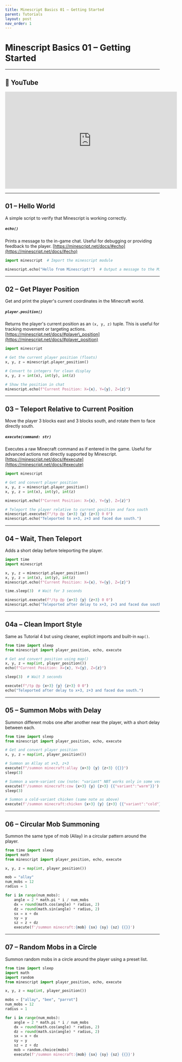 ```yaml
---
title: Minescript Basics 01 – Getting Started
parent: Tutorials
layout: post
nav_order: 1
---
```


# Minescript Basics 01 – Getting Started

---

## 🎥 YouTube

<iframe width="560" height="315" src="https://www.youtube.com/embed/okaWf-2lkGU?si=kOwvvCVYVz7BNrtG&amp;start=31" title="YouTube video player" frameborder="0" allow="accelerometer; autoplay; clipboard-write; encrypted-media; gyroscope; picture-in-picture; web-share" referrerpolicy="strict-origin-when-cross-origin" allowfullscreen></iframe>

---

## 01 – Hello World

A simple script to verify that Minescript is working correctly.

##### `echo()`

Prints a message to the in-game chat.
Useful for debugging or providing feedback to the player.
[https://minescript.net/docs/#echo](https://minescript.net/docs/#echo)


```python
import minescript  # Import the minescript module

minescript.echo("Hello from Minescript!")  # Output a message to the Minecraft chat
```

---

## 02 – Get Player Position

Get and print the player's current coordinates in the Minecraft world.

##### `player.position()`

Returns the player's current position as an `(x, y, z)` tuple.
This is useful for tracking movement or targeting actions.
[https://minescript.net/docs/#player\_position](https://minescript.net/docs/#player_position)

```python
import minescript

# Get the current player position (floats)
x, y, z = minescript.player_position()

# Convert to integers for clean display
x, y, z = int(x), int(y), int(z)

# Show the position in chat
minescript.echo(f"Current Position: X={x}, Y={y}, Z={z}")
```

---

## 03 – Teleport Relative to Current Position

Move the player 3 blocks east and 3 blocks south, and rotate them to face directly south.

##### `execute(command: str)`

Executes a raw Minecraft command as if entered in the game.
Useful for advanced actions not directly supported by Minescript.
[https://minescript.net/docs/#execute](https://minescript.net/docs/#execute)

```python
import minescript

# Get and convert player position
x, y, z = minescript.player_position()
x, y, z = int(x), int(y), int(z)

minescript.echo(f"Current Position: X={x}, Y={y}, Z={z}")

# Teleport the player relative to current position and face south
minescript.execute(f"/tp @p {x+3} {y} {z+3} 0 0")
minescript.echo("Teleported to x+3, z+3 and faced due south.")
```

---

## 04 – Wait, Then Teleport

Adds a short delay before teleporting the player.

```python
import time
import minescript

x, y, z = minescript.player_position()
x, y, z = int(x), int(y), int(z)
minescript.echo(f"Current Position: X={x}, Y={y}, Z={z}")

time.sleep(3)  # Wait for 3 seconds

minescript.execute(f"/tp @p {x+3} {y} {z+3} 0 0")
minescript.echo("Teleported after delay to x+3, z+3 and faced due south.")
```

---

## 04a – Clean Import Style

Same as Tutorial 4 but using cleaner, explicit imports and built-in `map()`.

```python
from time import sleep
from minescript import player_position, echo, execute

# Get and convert position using map()
x, y, z = map(int, player_position())
echo(f"Current Position: X={x}, Y={y}, Z={z}")

sleep(3)  # Wait 3 seconds

execute(f"/tp @p {x+3} {y} {z+3} 0 0")
echo("Teleported after delay to x+3, z+3 and faced due south.")
```

---

## 05 – Summon Mobs with Delay

Summon different mobs one after another near the player, with a short delay between each.

```python
from time import sleep
from minescript import player_position, echo, execute

# Get and convert player position
x, y, z = map(int, player_position())

# Summon an Allay at x+3, z+3
execute(f"/summon minecraft:allay {x+3} {y} {z+3} {{}}")
sleep(3)

# Summon a warm-variant cow (note: "variant" NBT works only in some versions/mods)
execute(f'/summon minecraft:cow {x+3} {y} {z+3} {{"variant":"warm"}}')
sleep(3)

# Summon a cold-variant chicken (same note as above)
execute(f'/summon minecraft:chicken {x+3} {y} {z+3} {{"variant":"cold"}}')
```

---

## 06 – Circular Mob Summoning

Summon the same type of mob (Allay) in a circular pattern around the player.

```python
from time import sleep
import math
from minescript import player_position, echo, execute

x, y, z = map(int, player_position())

mob = "allay"
num_mobs = 12
radius = 1

for i in range(num_mobs):
    angle = 2 * math.pi * i / num_mobs
    dx = round(math.cos(angle) * radius, 2)
    dz = round(math.sin(angle) * radius, 2)
    sx = x + dx
    sy = y
    sz = z + dz
    execute(f'/summon minecraft:{mob} {sx} {sy} {sz} {{}}')
```

---

## 07 – Random Mobs in a Circle

Summon random mobs in a circle around the player using a preset list.

```python
from time import sleep
import math
import random
from minescript import player_position, echo, execute

x, y, z = map(int, player_position())

mobs = ["allay", "bee", "parrot"]
num_mobs = 12
radius = 1

for i in range(num_mobs):
    angle = 2 * math.pi * i / num_mobs
    dx = round(math.cos(angle) * radius, 2)
    dz = round(math.sin(angle) * radius, 2)
    sx = x + dx
    sy = y
    sz = z + dz
    mob = random.choice(mobs)
    execute(f'/summon minecraft:{mob} {sx} {sy} {sz} {{}}')
```

